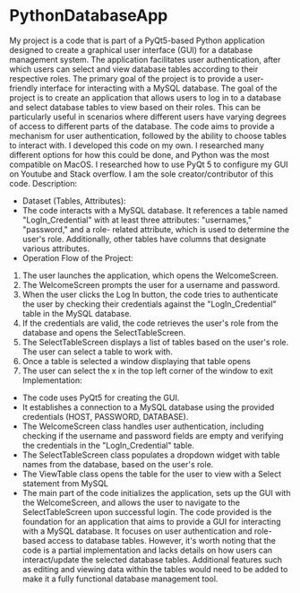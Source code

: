# PythonDatabaseApp
My project is a code that is part of a PyQt5-based Python application designed to create a graphical user interface (GUI) for a database management system. The application facilitates user authentication, after which users can select and view database tables according to their respective roles. The primary goal of the project is to provide a user-friendly interface for interacting with a MySQL database.
The goal of the project is to create an application that allows users to log in to a database and select database tables to view based on their roles. This can be particularly useful in scenarios where different users have varying degrees of access to different parts of the database. The code aims to provide a mechanism for user authentication, followed by the ability to choose tables to interact with.
I developed this code on my own. I researched many different options for how this could be done, and Python was the most compatible on MacOS. I researched how to use PyQt 5 to configure my GUI on Youtube and Stack overflow. I am the sole creator/contributor of this code.
Description:
- Dataset (Tables, Attributes):
- The code interacts with a MySQL database. It references a table named
"LogIn_Credential" with at least three attributes: "usernames," "password," and a role- related attribute, which is used to determine the user's role. Additionally, other tables have columns that designate various attributes.
- Operation Flow of the Project:
1. The user launches the application, which opens the WelcomeScreen.
2. The WelcomeScreen prompts the user for a username and password.
3. When the user clicks the Log In button, the code tries to authenticate the user by
checking their credentials against the "LogIn_Credential" table in the MySQL database.
4. If the credentials are valid, the code retrieves the user's role from the database and
opens the SelectTableScreen.
5. The SelectTableScreen displays a list of tables based on the user's role. The user can
select a table to work with.
6. Once a table is selected a window displaying that table opens
7. The user can select the x in the top left corner of the window to exit
Implementation:
- The code uses PyQt5 for creating the GUI.
- It establishes a connection to a MySQL database using the provided credentials (HOST,
PASSWORD, DATABASE).
- The WelcomeScreen class handles user authentication, including checking if the username and
password fields are empty and verifying the credentials in the "LogIn_Credential" table.
- The SelectTableScreen class populates a dropdown widget with table names from the database, based on the user's role.
- The ViewTable class opens the table for the user to view with a Select statement from MySQL
- The main part of the code initializes the application, sets up the GUI with the WelcomeScreen,
and allows the user to navigate to the SelectTableScreen upon successful login.
The code provided is the foundation for an application that aims to provide a GUI for interacting with a MySQL database. It focuses on user authentication and role-based access to database tables. However, it's worth noting that the code is a partial implementation and lacks details on how users can interact/update the selected database tables. Additional features such as editing and viewing data within the tables would need to be added to make it a fully functional database management tool.
